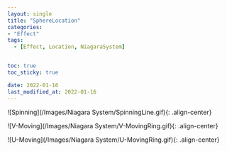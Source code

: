 ```yaml
---
layout: single
title: "SphereLocation"
categories:
- "Effect"
tags:
  - [Effect, Location, NiagaraSystem]


toc: true
toc_sticky: true

date: 2022-01-16
last_modified_at: 2022-01-16
---
```


![Spinning](/Images/Niagara System/SpinningLine.gif){: .align-center}  

![V-Moving](/Images/Niagara System/V-MovingRing.gif){: .align-center}  

![U-Moving](/Images/Niagara System/U-MovingRing.gif){: .align-center}